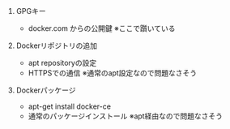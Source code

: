 1. GPGキー
   - docker.com からの公開鍵
   ※ここで躓いている

2. Dockerリポジトリの追加
   - apt repositoryの設定
   - HTTPSでの通信
   ※通常のapt設定なので問題なさそう

3. Dockerパッケージ
   - apt-get install docker-ce
   - 通常のパッケージインストール
   ※apt経由なので問題なさそう